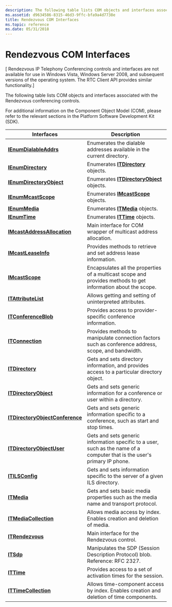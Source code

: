 ```yaml
---
description: The following table lists COM objects and interfaces associated with the Rendezvous conferencing controls.
ms.assetid: d9634586-8315-46d3-9ffc-bfa9a4d7738e
title: Rendezvous COM Interfaces
ms.topic: reference
ms.date: 05/31/2018
---
```


# Rendezvous COM Interfaces

\[ Rendezvous IP Telephony Conferencing controls and interfaces are not available for use in Windows Vista, Windows Server 2008, and subsequent versions of the operating system. The RTC Client API provides similar functionality.\]

The following table lists COM objects and interfaces associated with the Rendezvous conferencing controls.

For additional information on the Component Object Model (COM), please refer to the relevant sections in the Platform Software Development Kit (SDK).



| Interfaces                                                         | Description                                                                                                               |
|--------------------------------------------------------------------|---------------------------------------------------------------------------------------------------------------------------|
| [**IEnumDialableAddrs**](/windows/desktop/api/Rend/nn-rend-ienumdialableaddrs)                   | Enumerates the dialable addresses available in the current directory.                                                     |
| [**IEnumDirectory**](/windows/desktop/api/Rend/nn-rend-ienumdirectory)                           | Enumerates [**ITDirectory**](/windows/desktop/api/Rend/nn-rend-itdirectory) objects.                                                                    |
| [**IEnumDirectoryObject**](/windows/desktop/api/Rend/nn-rend-ienumdirectoryobject)               | Enumerates [**ITDirectoryObject**](/windows/desktop/api/Rend/nn-rend-itdirectoryobject) objects.                                                        |
| [**IEnumMcastScope**](/windows/desktop/api/Mdhcp/nn-mdhcp-ienummcastscope)                         | Enumerates [**IMcastScope**](/windows/desktop/api/Mdhcp/nn-mdhcp-imcastscope) objects.                                                                    |
| [**IEnumMedia**](ienummedia.md)                                   | Enumerates [**ITMedia**](itmedia.md) objects.                                                                            |
| [**IEnumTime**](ienumtime.md)                                     | Enumerates [**ITTime**](ittime.md) objects.                                                                              |
| [**IMcastAddressAllocation**](/windows/desktop/api/Mdhcp/nn-mdhcp-imcastaddressallocation)         | Main interface for COM wrapper of multicast address allocation.                                                           |
| [**IMcastLeaseInfo**](/windows/desktop/api/Mdhcp/nn-mdhcp-imcastleaseinfo)                         | Provides methods to retrieve and set address lease information.                                                           |
| [**IMcastScope**](/windows/desktop/api/Mdhcp/nn-mdhcp-imcastscope)                                 | Encapsulates all the properties of a multicast scope and provides methods to get information about the scope.             |
| [**ITAttributeList**](itattributelist.md)                         | Allows getting and setting of uninterpreted attributes.                                                                   |
| [**ITConferenceBlob**](itconferenceblob.md)                       | Provides access to provider-specific conference information.                                                              |
| [**ITConnection**](itconnection.md)                               | Provides methods to manipulate connection factors such as conference address, scope, and bandwidth.                       |
| [**ITDirectory**](/windows/desktop/api/Rend/nn-rend-itdirectory)                                 | Gets and sets directory information, and provides access to a particular directory object.                                |
| [**ITDirectoryObject**](/windows/desktop/api/Rend/nn-rend-itdirectoryobject)                     | Gets and sets generic information for a conference or user within a directory.                                            |
| [**ITDirectoryObjectConference**](/windows/desktop/api/Rend/nn-rend-itdirectoryobjectconference) | Gets and sets generic information specific to a conference, such as start and stop times.                                 |
| [**ITDirectoryObjectUser**](/windows/desktop/api/Rend/nn-rend-itdirectoryobjectuser)             | Gets and sets generic information specific to a user, such as the name of a computer that is the user's primary IP phone. |
| [**ITILSConfig**](/windows/desktop/api/Rend/nn-rend-itilsconfig)                                 | Gets and sets information specific to the server of a given ILS directory.                                                |
| [**ITMedia**](itmedia.md)                                         | Gets and sets basic media properties such as the media name and transport protocol.                                       |
| [**ITMediaCollection**](itmediacollection.md)                     | Allows media access by index. Enables creation and deletion of media.                                                     |
| [**ITRendezvous**](/windows/desktop/api/Rend/nn-rend-itrendezvous)                               | Main interface for the Rendezvous control.                                                                                |
| [**ITSdp**](itsdp.md)                                             | Manipulates the SDP (Session Description Protocol) blob. Reference: RFC 2327.                                             |
| [**ITTime**](ittime.md)                                           | Provides access to a set of activation times for the session.                                                             |
| [**ITTimeCollection**](ittimecollection.md)                       | Allows time-component access by index. Enables creation and deletion of time components.                                  |



 

 

 



